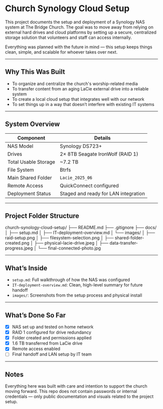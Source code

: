 # Church Synology Cloud Setup

This project documents the setup and deployment of a Synology NAS system at The Bridge Church. The goal was to move away from relying on external hard drives and cloud platforms by setting up a secure, centralized storage solution that volunteers and staff can access internally.

Everything was planned with the future in mind — this setup keeps things clean, simple, and scalable for whoever takes over next.

---

## Why This Was Built

- To organize and centralize the church's worship-related media
- To transfer content from an aging LaCie external drive into a reliable system
- To create a local cloud setup that integrates well with our network
- To set things up in a way that doesn’t interfere with existing IT systems

---

## System Overview

| Component             | Details                              |
|----------------------|--------------------------------------|
| NAS Model            | Synology DS723+                      |
| Drives               | 2× 8TB Seagate IronWolf (RAID 1)     |
| Total Usable Storage | ~7.2 TB                              |
| File System          | Btrfs                                |
| Main Shared Folder   | `Lacie_2025_06`                      |
| Remote Access        | QuickConnect configured              |
| Deployment Status    | Staged and ready for LAN integration |

---

## Project Folder Structure

church-synology-cloud-setup/
├── README.md
├── .gitignore
├── docs/
│ ├── setup.md
│ ├── IT-deployment-overview.md
│ └── images/
│ ├── raid-setup.png
│ ├── filesystem-selection.png
│ ├── shared-folder-created.png
│ ├── physical-lacie-drive.jpeg
│ ├── data-transfer-progress.jpeg
│ └── final-connected-photo.jpg

---

## What’s Inside

- `setup.md`: Full walkthrough of how the NAS was configured
- `IT-deployment-overview.md`: Clean, high-level summary for future handoff
- `images/`: Screenshots from the setup process and physical install

---

## What’s Done So Far

- [x] NAS set up and tested on home network
- [x] RAID 1 configured for drive redundancy
- [x] Folder created and permissions applied
- [x] 1.6 TB transferred from LaCie drive
- [x] Remote access enabled
- [ ] Final handoff and LAN setup by IT team

---

## Notes

Everything here was built with care and intention to support the church moving forward. This repo does not contain passwords or internal credentials — only public documentation and visuals related to the project setup.

